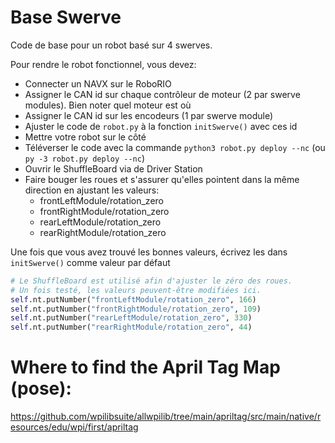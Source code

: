 # Base Swerve

Code de base pour un robot basé sur 4 swerves.

Pour rendre le robot fonctionnel, vous devez:
- Connecter un NAVX sur le RoboRIO
- Assigner le CAN id sur chaque contrôleur de moteur (2 par swerve modules). Bien noter quel moteur est où
- Assigner le CAN id sur les encodeurs (1 par swerve module)
- Ajuster le code de `robot.py` à la fonction `initSwerve()` avec ces id
- Mettre votre robot sur le côté
- Téléverser le code avec la commande `python3 robot.py deploy --nc` (ou `py -3 robot.py deploy --nc`)
- Ouvrir le ShuffleBoard via de Driver Station
- Faire bouger les roues et s'assurer qu'elles pointent dans la même direction en ajustant les valeurs:
    - frontLeftModule/rotation_zero
    - frontRightModule/rotation_zero
    - rearLeftModule/rotation_zero
    - rearRightModule/rotation_zero

Une fois que vous avez trouvé les bonnes valeurs, écrivez les dans `initSwerve()` comme valeur par défaut

```python
# Le ShuffleBoard est utilisé afin d'ajuster le zéro des roues.
# Un fois testé, les valeurs peuvent-être modifiées ici.
self.nt.putNumber("frontLeftModule/rotation_zero", 166)
self.nt.putNumber("frontRightModule/rotation_zero", 109)
self.nt.putNumber("rearLeftModule/rotation_zero", 330)
self.nt.putNumber("rearRightModule/rotation_zero", 44)
```

# Where to find the April Tag Map (pose):
https://github.com/wpilibsuite/allwpilib/tree/main/apriltag/src/main/native/resources/edu/wpi/first/apriltag
